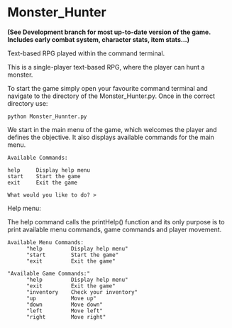 # Monster_Hunter
__(See Development branch for most up-to-date version of the game. Includes early combat system, character stats, item stats...)__

Text-based RPG played within the command terminal. 

This is a single-player text-based RPG, where the player can hunt a monster.

To start the game simply open your favourite command terminal and navigate to the directory of the Monster_Hunter.py. Once in the correct directory use:

    python Monster_Hunnter.py
    
We start in the main menu of the game, which welcomes the player and defines the objective. It also displays available commands for the main menu.

    Available Commands:

    help     Display help menu
    start    Start the game
    exit     Exit the game

    What would you like to do? >
    
Help menu:

The help command calls the printHelp() function and its only purpose is to print available menu commands, game commands and             player movement.

    Available Menu Commands:
          "help         Display help menu"
          "start        Start the game"
          "exit         Exit the game"
          
    "Available Game Commands:"
          "help         Display help menu"
          "exit         Exit the game"
          "inventory    Check your inventory"
          "up           Move up"
          "down         Move down"
          "left         Move left"
          "right        Move right"

